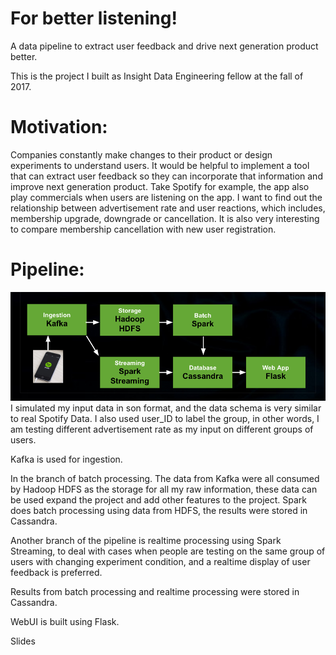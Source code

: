 # For better listening!

A data pipeline to extract user feedback and drive next generation product better.

This is the project I built as Insight Data Engineering fellow at the fall of 2017.

# Motivation:
Companies constantly make changes to their product or design experiments to understand users.  It would be helpful to implement a tool that can  extract user feedback so they can incorporate that information and improve next generation product. 
Take Spotify for example, the app also play commercials when users are listening on the app.  I want to find out the relationship between advertisement rate and user reactions, which includes, membership upgrade, downgrade or cancellation. It is also very interesting to compare membership cancellation with new user registration. 

# Pipeline:
<img src="img/pipeline.png" width="800">
I simulated my input data in son format, and the data schema is very similar to real Spotify Data. I also used user_ID to label the group, in other words, I am testing different advertisement rate as my input on different groups of users. 

Kafka is used for ingestion.  

In the branch of batch processing. The data from Kafka were all consumed by Hadoop HDFS as the storage for all my raw information,  these data can be used expand the project and add other features to the project. Spark does batch processing using data from HDFS, the results were stored in Cassandra.

Another branch of the pipeline is realtime processing using Spark Streaming, to deal with cases when people are testing on the same group of users with changing experiment condition, and a realtime display of user feedback is preferred.  

Results from batch processing and realtime processing were stored in Cassandra.

WebUI is built using Flask.

Slides
